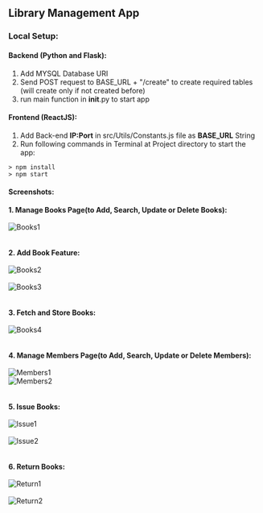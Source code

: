 ## Library Management App

### Local Setup:
#### Backend (Python and Flask):
  1. Add MYSQL Database URI
  2. Send POST request to BASE_URL + "/create" to create required tables (will create only if not created before)
  3. run main function in __init__.py to start app
#### Frontend (ReactJS):
  1. Add Back-end **IP:Port** in src/Utils/Constants.js file as **BASE_URL** String
  2. Run following commands in Terminal at Project directory to start the app:
~~~
> npm install
> npm start
~~~~

#### Screenshots:

  **1. Manage Books Page(to Add, Search, Update or Delete Books):** 
  \
  \
    ![Books1](https://github.com/combinator-cs/LibraryManageApp/assets/47257439/5a17a963-556b-47ce-bf2f-13fa0543001f)
  \
  \
  \
  **2. Add Book Feature:**
  \
  \
    ![Books2](https://github.com/combinator-cs/LibraryManageApp/assets/47257439/46916711-056a-4387-b1be-82352528d5fc)
    \
    \
    ![Books3](https://github.com/combinator-cs/LibraryManageApp/assets/47257439/19a80ed4-addd-4568-a9f3-3bfaeddfd147)
  \
  \
  \
  **3. Fetch and Store Books:**
  \
  \
  ![Books4](https://github.com/combinator-cs/LibraryManageApp/assets/47257439/9f9ea219-da70-4ff9-9e00-78f777a23ebd)
  \
  \
  \
  **4. Manage Members Page(to Add, Search, Update or Delete Members):**
  \
  \
    ![Members1](https://github.com/combinator-cs/LibraryManageApp/assets/47257439/2f907e89-daf8-49de-909b-dcfcb05bc269)
    \
    ![Members2](https://github.com/combinator-cs/LibraryManageApp/assets/47257439/e7998c6b-10e2-46bb-a8e4-34be200dd1c5)
  \
  \
  \
  **5. Issue Books:**
  \
  \
    ![Issue1](https://github.com/combinator-cs/LibraryManageApp/assets/47257439/0f403280-b62c-4450-9911-72f95db12174)
    \
    \
    ![Issue2](https://github.com/combinator-cs/LibraryManageApp/assets/47257439/9b296176-3fbf-451c-a6b6-22eb48c0f01a)
  \
  \
  \
  **6. Return Books:**
  \
  \
  ![Return1](https://github.com/combinator-cs/LibraryManageApp/assets/47257439/f549f734-2ed2-4a0b-86e8-2c2a9d2dec82)
  \
  \
  ![Return2](https://github.com/combinator-cs/LibraryManageApp/assets/47257439/06e8524a-4fbd-4010-a9ec-3fa81af8a3cb)


